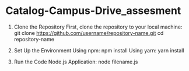 # Catalog-Campus-Drive_assesment
1. Clone the Repository
First, clone the repository to your local machine:
git clone https://github.com/username/repository-name.git
cd repository-name

3. Set Up the Environment
   Using npm: npm install
   Using yarn: yarn install
   
 5. Run the Code
    Node.js Application: node filename.js
